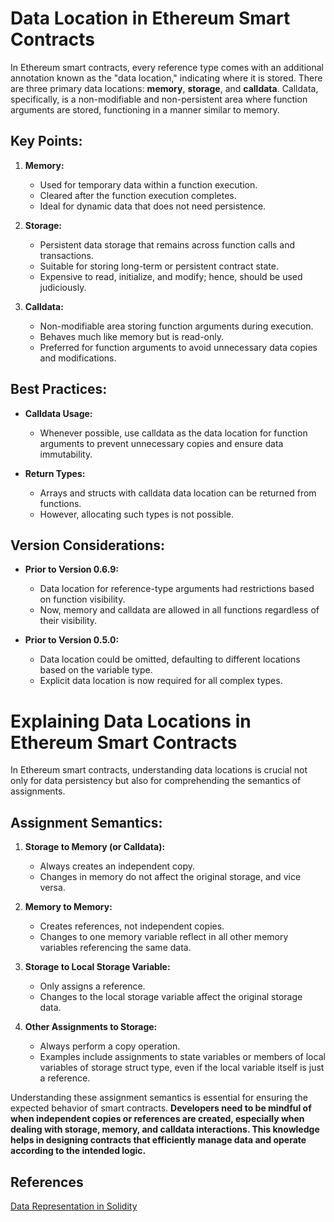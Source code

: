 # Data Location in Ethereum Smart Contracts

In Ethereum smart contracts, every reference type comes with an additional annotation known as the "data location," indicating where it is stored. There are three primary data locations: **memory**, **storage**, and **calldata**. Calldata, specifically, is a non-modifiable and non-persistent area where function arguments are stored, functioning in a manner similar to memory.

## Key Points:

1. **Memory:**
   - Used for temporary data within a function execution.
   - Cleared after the function execution completes.
   - Ideal for dynamic data that does not need persistence.

2. **Storage:**
   - Persistent data storage that remains across function calls and transactions.
   - Suitable for storing long-term or persistent contract state.
   - Expensive to read, initialize, and modify; hence, should be used judiciously.

3. **Calldata:**
   - Non-modifiable area storing function arguments during execution.
   - Behaves much like memory but is read-only.
   - Preferred for function arguments to avoid unnecessary data copies and modifications.

## Best Practices:

- **Calldata Usage:**
  - Whenever possible, use calldata as the data location for function arguments to prevent unnecessary copies and ensure data immutability.

- **Return Types:**
  - Arrays and structs with calldata data location can be returned from functions.
  - However, allocating such types is not possible.

## Version Considerations:

- **Prior to Version 0.6.9:**
  - Data location for reference-type arguments had restrictions based on function visibility.
  - Now, memory and calldata are allowed in all functions regardless of their visibility.

- **Prior to Version 0.5.0:**
  - Data location could be omitted, defaulting to different locations based on the variable type.
  - Explicit data location is now required for all complex types.

# Explaining Data Locations in Ethereum Smart Contracts

In Ethereum smart contracts, understanding data locations is crucial not only for data persistency but also for comprehending the semantics of assignments.

## Assignment Semantics:

1. **Storage to Memory (or Calldata):**
   - Always creates an independent copy.
   - Changes in memory do not affect the original storage, and vice versa.

2. **Memory to Memory:**
   - Creates references, not independent copies.
   - Changes to one memory variable reflect in all other memory variables referencing the same data.
   
3. **Storage to Local Storage Variable:**
   - Only assigns a reference.
   - Changes to the local storage variable affect the original storage data.

4. **Other Assignments to Storage:**
   - Always perform a copy operation.
   - Examples include assignments to state variables or members of local variables of storage struct type, even if the local variable itself is just a reference.

Understanding these assignment semantics is essential for ensuring the expected behavior of smart contracts. **Developers need to be mindful of when independent copies or references are created, especially when dealing with storage, memory, and calldata interactions. This knowledge helps in designing contracts that efficiently manage data and operate according to the intended logic.**

## References
[Data Representation in Solidity](https://ethdebug.github.io/solidity-data-representation/)